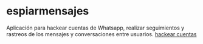 # espiarmensajes
Aplicación para hackear cuentas de Whatsapp, realizar seguimientos y rastreos de los mensajes y conversaciones entre usuarios.
<A href=“http://www.xxxxxxxxxx.com” rel=“author” rel=“bookmark” rel=“alternate” rel=“dofollow”>hackear cuentas</a>
